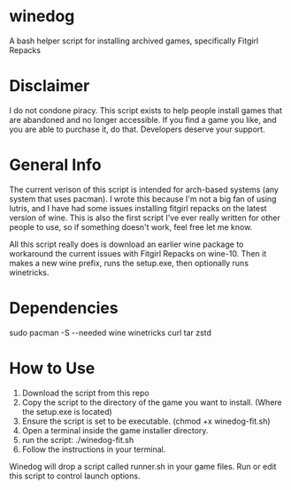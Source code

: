 # winedog
A bash helper script for installing archived games, specifically Fitgirl Repacks

# Disclaimer
I do not condone piracy. This script exists to help people install games that are abandoned and no longer accessible. If you find a game you like, and you are able to purchase it, do that. Developers deserve your support.

# General Info
The current verison of this script is intended for arch-based systems (any system that uses pacman).
I wrote this because I'm not a big fan of using lutris, and I have had some issues installing fitgirl repacks on the latest version of wine.
This is also the first script I've ever really written for other people to use, so if something doesn't work, feel free let me know. 

All this script really does is download an earlier wine package to workaround the current issues with Fitgirl Repacks on wine-10. 
Then it makes a new wine prefix, runs the setup.exe, then optionally runs winetricks.

# Dependencies 
sudo pacman -S --needed wine winetricks curl tar zstd

# How to Use
1. Download the script from this repo
2. Copy the script to the directory of the game you want to install. (Where the setup.exe is located)
3. Ensure the script is set to be executable. (chmod +x winedog-fit.sh)
4. Open a terminal inside the game installer directory.
5. run the script: ./winedog-fit.sh
6. Follow the instructions in your terminal.

Winedog will drop a script called runner.sh in your game files. Run or edit this script to control launch options.


